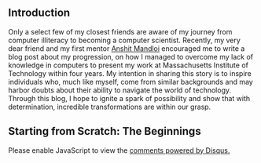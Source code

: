 <!-- 
.. title: The Unlikely Programmer: My Journey from Computer Illiteracy to Presenting at Massachusetts Institute of Technology
.. slug: the-unlikely-programmer-my-journey-from-computer-illiteracy-to-presenting-at-mit
.. date: 2023-07-11 21:38:08 UTC+05:30
.. tags:
.. category: 
.. link: 
.. description: 
.. type: text
-->


## Introduction

Only a select few of my closest friends are aware of my journey from computer illiteracy to becoming a computer scientist. Recently, my very dear friend and my first mentor [Anshit Mandloi]() encouraged me to write a blog post about my progression, on how I managed to overcome my lack of knowledge in computers to present my work at Massachusetts Institute of Technology within four years. My intention in sharing this story is to inspire individuals who, much like myself, come from similar backgrounds and may harbor doubts about their ability to navigate the world of technology. Through this blog, I hope to ignite a spark of possibility and show that with determination, incredible transformations are within our grasp.

## Starting from Scratch: The Beginnings


<div id="disqus_thread"></div>
<script>
/**
* RECOMMENDED CONFIGURATION VARIABLES: EDIT AND UNCOMMENT THE SECTION BELOW TO INSERT DYNAMIC VALUES FROM YOUR PLATFORM OR CMS.
* LEARN WHY DEFINING THESE VARIABLES IS IMPORTANT: https://disqus.com/admin/universalcode/#configuration-variables
*/
/*
var disqus_config = function () {
this.page.url = PAGE_URL; // Replace PAGE_URL with your page's canonical URL variable
this.page.identifier = PAGE_IDENTIFIER; // Replace PAGE_IDENTIFIER with your page's unique identifier variable
};
*/
(function() { // DON'T EDIT BELOW THIS LINE
var d = document, s = d.createElement('script');

s.src = '//avoyage.disqus.com/embed.js';

s.setAttribute('data-timestamp', +new Date());
(d.head || d.body).appendChild(s);
})();
</script>
<noscript>Please enable JavaScript to view the <a href="https://disqus.com/?ref_noscript" rel="nofollow">comments powered by Disqus.</a></noscript>
